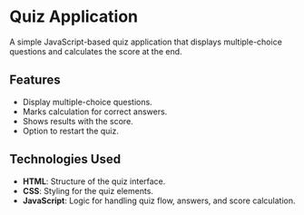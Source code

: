 # Quiz Application

A simple JavaScript-based quiz application that displays multiple-choice questions and calculates the score at the end.

## Features

- Display multiple-choice questions.
- Marks calculation for correct answers.
- Shows results with the score.
- Option to restart the quiz.

## Technologies Used

- **HTML**: Structure of the quiz interface.
- **CSS**: Styling for the quiz elements.
- **JavaScript**: Logic for handling quiz flow, answers, and score calculation.

